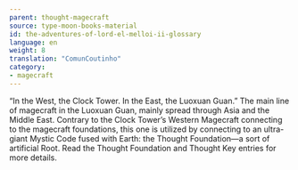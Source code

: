 ```yaml
---
parent: thought-magecraft
source: type-moon-books-material
id: the-adventures-of-lord-el-melloi-ii-glossary
language: en
weight: 8
translation: "ComunCoutinho"
category:
- magecraft
---
```


“In the West, the Clock Tower. In the East, the Luoxuan Guan.”
The main line of magecraft in the Luoxuan Guan, mainly spread through Asia and the Middle East.
Contrary to the Clock Tower’s Western Magecraft connecting to the magecraft foundations, this one is utilized by connecting to an ultra-giant Mystic Code fused with Earth: the Thought Foundation—a sort of artificial Root. Read the Thought Foundation and Thought Key entries for more details.
